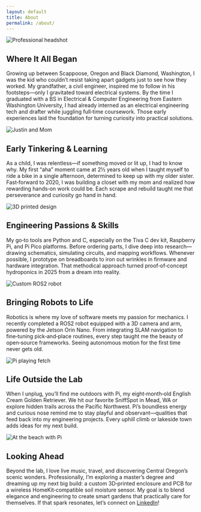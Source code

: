 ```yaml
---
layout: default
title: About
permalink: /about/
---
```


<section class="about-me container">

  <!-- 1. Origins & Education -->
  <div class="about-section">
    <div class="about-img">
      <img src="{{ '/assets/img/headshot.jpg' | relative_url }}" alt="Professional headshot">
    </div>
    <div class="about-text">
      <h2>Where It All Began</h2>
      <p>Growing up between Scappoose, Oregon and Black Diamond, Washington, I was the kid who couldn’t resist taking apart gadgets just to see how they worked. My grandfather, a civil engineer, inspired me to follow in his footsteps—only I gravitated toward electrical systems. By the time I graduated with a BS in Electrical & Computer Engineering from Eastern Washington University, I had already interned as an electrical engineering tech and drafter while juggling full‑time coursework. Those early experiences laid the foundation for turning curiosity into practical solutions.</p>
    </div>
  </div>

  <!-- 2. Childhood Curiosity & First “Aha” Moments -->
  <div class="about-section">
    <div class="about-img">
      <img src="{{ '/assets/img/me-with-mom.jpg' | relative_url }}" alt="Justin and Mom">
    </div>
    <div class="about-text">
      <h2>Early Tinkering & Learning</h2>
      <p>As a child, I was relentless—if something moved or lit up, I had to know why. My first “aha” moment came at 2½ years old when I taught myself to ride a bike in a single afternoon, determined to keep up with my older sister. Fast‑forward to 2020, I was building a closet with my mom and realized how rewarding hands‑on work could be. Each scrape and rebuild taught me that perseverance and curiosity go hand in hand.</p>
    </div>
  </div>

  <!-- 3. Academic & Technical Passions -->
  <div class="about-section">
    <div class="about-img">
      <img src="{{ '/assets/img/3d-printed-design.jpg' | relative_url }}" alt="3D printed design">
    </div>
    <div class="about-text">
      <h2>Engineering Passions & Skills</h2>
      <p>My go‑to tools are Python and C, especially on the Tiva C dev kit, Raspberry Pi, and Pi Pico platforms. Before ordering parts, I dive deep into research—drawing schematics, simulating circuits, and mapping workflows. Whenever possible, I prototype on breadboards to iron out wrinkles in firmware and hardware integration. That methodical approach turned proof‑of‑concept hydroponics in 2025 from a dream into reality.</p>
    </div>
  </div>

  <!-- 4. Robotics & Prototyping Milestones -->
  <div class="about-section">
    <div class="about-img">
      <img src="{{ '/assets/img/custom-robot.jpg' | relative_url }}" alt="Custom ROS2 robot">
    </div>
    <div class="about-text">
      <h2>Bringing Robots to Life</h2>
      <p>Robotics is where my love of software meets my passion for mechanics. I recently completed a ROS2 robot equipped with a 3D camera and arm, powered by the Jetson Orin Nano. From integrating SLAM navigation to fine‑tuning pick‑and‑place routines, every step taught me the beauty of open‑source frameworks. Seeing autonomous motion for the first time never gets old.</p>
    </div>
  </div>

  <!-- 5. Adventures with Pi -->
  <div class="about-section">
    <div class="about-img">
      <img src="{{ '/assets/img/pi-fetch.jpg' | relative_url }}" alt="Pi playing fetch">
    </div>
    <div class="about-text">
      <h2>Life Outside the Lab</h2>
      <p>When I unplug, you’ll find me outdoors with Pi, my eight‑month‑old English Cream Golden Retriever. We hit our favorite SniffSpot in Mead, WA or explore hidden trails across the Pacific Northwest. Pi’s boundless energy and curious nose remind me to stay playful and observant—qualities that feed back into my engineering projects. Every uphill climb or lakeside town adds ideas for my next build.</p>
    </div>
  </div>

  <!-- 6. Travels & Future Vision -->
  <div class="about-section">
    <div class="about-img">
      <img src="{{ '/assets/img/pi-beach.jpg' | relative_url }}" alt="At the beach with Pi">
    </div>
    <div class="about-text">
      <h2>Looking Ahead</h2>
      <p>Beyond the lab, I love live music, travel, and discovering Central Oregon’s scenic wonders. Professionally, I’m exploring a master’s degree and dreaming up my next big build: a custom 3D‑printed enclosure and PCB for a wireless HomeKit‑compatible soil moisture sensor. My goal is to blend elegance and engineering to create smart gardens that practically care for themselves. If that spark resonates, let’s connect on <a href="https://www.linkedin.com/in/jrichards91" target="_blank">LinkedIn</a>!</p>
    </div>
  </div>

</section>
